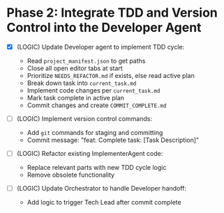 # Phase 2: Integrate TDD and Version Control into the Developer Agent

- [x] (LOGIC) Update Developer agent to implement TDD cycle:
    - Read `project_manifest.json` to get paths
    - Close all open editor tabs at start
    - Prioritize `NEEDS_REFACTOR.md` if exists, else read active plan
    - Break down task into `current_task.md`
    - Implement code changes per `current_task.md`
    - Mark task complete in active plan
    - Commit changes and create `COMMIT_COMPLETE.md`

- [ ] (LOGIC) Implement version control commands:
    - Add `git` commands for staging and committing
    - Commit message: "feat: Complete task: [Task Description]"

- [ ] (LOGIC) Refactor existing ImplementerAgent code:
    - Replace relevant parts with new TDD cycle logic
    - Remove obsolete functionality

- [ ] (LOGIC) Update Orchestrator to handle Developer handoff:
    - Add logic to trigger Tech Lead after commit complete